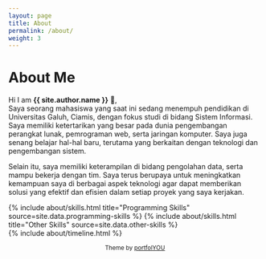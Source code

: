 ```yaml
---
layout: page
title: About
permalink: /about/
weight: 3
---
```


# **About Me**

Hi I am **{{ site.author.name }}** :wave:,<br>
Saya seorang mahasiswa yang saat ini sedang menempuh pendidikan di Universitas Galuh, Ciamis, dengan fokus studi di bidang Sistem Informasi. Saya memiliki ketertarikan yang besar pada dunia pengembangan perangkat lunak, pemrograman web, serta jaringan komputer. Saya juga senang belajar hal-hal baru, terutama yang berkaitan dengan teknologi dan pengembangan sistem.

Selain itu, saya memiliki keterampilan di bidang pengolahan data, serta mampu bekerja dengan tim. Saya terus berupaya untuk meningkatkan kemampuan saya di berbagai aspek teknologi agar dapat memberikan solusi yang efektif dan efisien dalam setiap proyek yang saya kerjakan.

<div class="row">
{% include about/skills.html title="Programming Skills" source=site.data.programming-skills %}
{% include about/skills.html title="Other Skills" source=site.data.other-skills %}
</div>

<div class="row">
{% include about/timeline.html %}
</div>

<p align="center">
<small class="text-muted mb-2">
  Theme by <a href="https://github.com/YoussefRaafatNasry/portfolYOU">portfolYOU</a>
</small>
